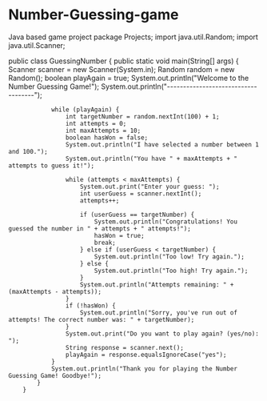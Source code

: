 # Number-Guessing-game
Java based game project
package Projects;
import java.util.Random;
import java.util.Scanner;

public class GuessingNumber {
		 public static void main(String[] args) {
		        Scanner scanner = new Scanner(System.in);
		        Random random = new Random();
		        boolean playAgain = true;
		        System.out.println("Welcome to the Number Guessing Game!");
		        System.out.println("------------------------------------");

		        while (playAgain) {
		            int targetNumber = random.nextInt(100) + 1;
		            int attempts = 0;
		            int maxAttempts = 10; 
		            boolean hasWon = false;
		            System.out.println("I have selected a number between 1 and 100.");
		            System.out.println("You have " + maxAttempts + " attempts to guess it!");

		            while (attempts < maxAttempts) {
		                System.out.print("Enter your guess: ");
		                int userGuess = scanner.nextInt();
		                attempts++;

		                if (userGuess == targetNumber) {
		                    System.out.println("Congratulations! You guessed the number in " + attempts + " attempts!");
		                    hasWon = true;
		                    break;
		                } else if (userGuess < targetNumber) {
		                    System.out.println("Too low! Try again.");
		                } else {
		                    System.out.println("Too high! Try again.");
		                }
		                System.out.println("Attempts remaining: " + (maxAttempts - attempts));
		            }
		            if (!hasWon) {
		                System.out.println("Sorry, you've run out of attempts! The correct number was: " + targetNumber);
		            }
		            System.out.print("Do you want to play again? (yes/no): ");
		            String response = scanner.next();
		            playAgain = response.equalsIgnoreCase("yes");
		        }
		        System.out.println("Thank you for playing the Number Guessing Game! Goodbye!");
		    }
		}

